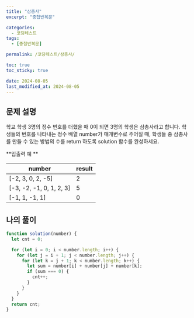 ```yaml
---
title: "삼총사"
excerpt: "중첩반복문"

categories:
  - 코딩테스트
tags:
  - [중첩반복문]

permalink: /코딩테스트/삼총사/

toc: true
toc_sticky: true

date: 2024-08-05
last_modified_at: 2024-08-05
---
```


## 문제 설명

학교 학생 3명의 정수 번호를 더했을 때 0이 되면 3명의 학생은 삼총사라고 합니다. 학생들의 번호를 나타내는 정수 배열 number가 매개변수로 주어질 때, 학생들 중 삼총사를 만들 수 있는 방법의 수를 return 하도록 solution 함수를 완성하세요.

**입출력 예 **

| number                   | result |
| ------------------------ | ------ |
| [-2, 3, 0, 2, -5]        | 2      |
| [-3, -2, -1, 0, 1, 2, 3] | 5      |
| [-1, 1, -1, 1]           | 0      |

## 나의 풀이

```jsx
function solution(number) {
  let cnt = 0;

  for (let i = 0; i < number.length; i++) {
    for (let j = i + 1; j < number.length; j++) {
      for (let k = j + 1; k < number.length; k++) {
        let sum = number[i] + number[j] + number[k];
        if (sum === 0) {
          cnt++;
        }
      }
    }
  }
  return cnt;
}
```
